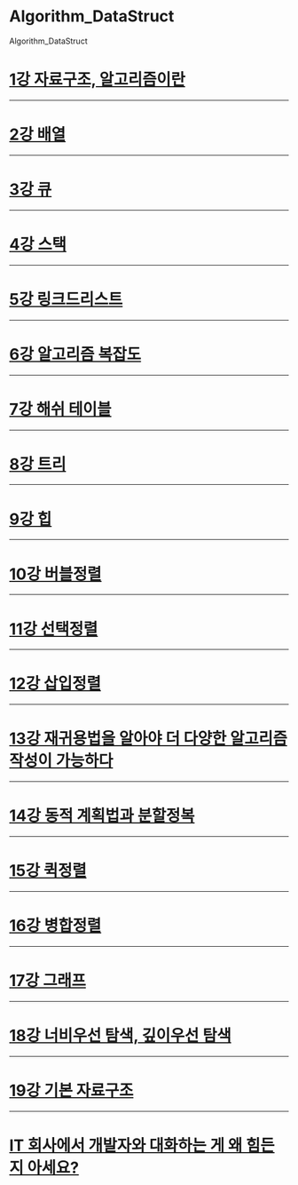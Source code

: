# Algorithm_DataStruct
Algorithm_DataStruct

[1강 자료구조, 알고리즘이란](https://github.com/HwangWoonChun/Algorithm_DataStruct/blob/master/01.md)
===========
* * *
[2강 배열](https://github.com/HwangWoonChun/Algorithm_DataStruct/blob/master/02.md)
===========
* * *
[3강 큐](https://github.com/HwangWoonChun/Algorithm_DataStruct/blob/master/03.md)
===========
* * *
[4강 스택](https://github.com/HwangWoonChun/Algorithm_DataStruct/blob/master/04.md)
===========
* * *
[5강 링크드리스트](https://github.com/HwangWoonChun/Algorithm_DataStruct/blob/master/05.md)
===========
* * *
[6강 알고리즘 복잡도](https://github.com/HwangWoonChun/Algorithm_DataStruct/blob/master/06.md)
===========
* * *
[7강 해쉬 테이블](https://github.com/HwangWoonChun/Algorithm_DataStruct/blob/master/07.md)
===========
* * *
[8강 트리](https://github.com/HwangWoonChun/Algorithm_DataStruct/blob/master/08.md)
===========
* * *
[9강 힙](https://github.com/HwangWoonChun/Algorithm_DataStruct/blob/master/09.md)
===========
* * *
[10강 버블정렬](https://github.com/HwangWoonChun/Algorithm_DataStruct/blob/master/rect/10.md)
===========
* * *
[11강 선택정렬](https://github.com/HwangWoonChun/Algorithm_DataStruct/blob/master/rect/11.md)
===========
* * *
[12강 삽입정렬](https://github.com/HwangWoonChun/Algorithm_DataStruct/blob/master/rect/12.md)
===========
* * *
[13강 재귀용법을 알아야 더 다양한 알고리즘 작성이 가능하다](https://github.com/HwangWoonChun/Algorithm_DataStruct/blob/master/rect/13.md)
===========
* * *
[14강 동적 계획법과 분할정복](https://github.com/HwangWoonChun/Algorithm_DataStruct/blob/master/rect/14.md)
===========
* * *
[15강 퀵정렬](https://github.com/HwangWoonChun/Algorithm_DataStruct/blob/master/rect/15.md)
===========
* * *
[16강 병합정렬](https://github.com/HwangWoonChun/Algorithm_DataStruct/blob/master/rect/16.md)
===========
* * *
[17강 그래프](https://github.com/HwangWoonChun/Algorithm_DataStruct/blob/master/rect/17.md)
===========
* * *
[18강 너비우선 탐색, 깊이우선 탐색](https://github.com/HwangWoonChun/Algorithm_DataStruct/blob/master/rect/18.md)
===========
* * *
[19강 기본 자료구조](https://github.com/HwangWoonChun/Algorithm_DataStruct/blob/master/rect/19.md)
===========
* * *
[IT 회사에서 개발자와 대화하는 게 왜 힘든지 아세요?](https://brunch.co.kr/@tansfil/1)
===========

